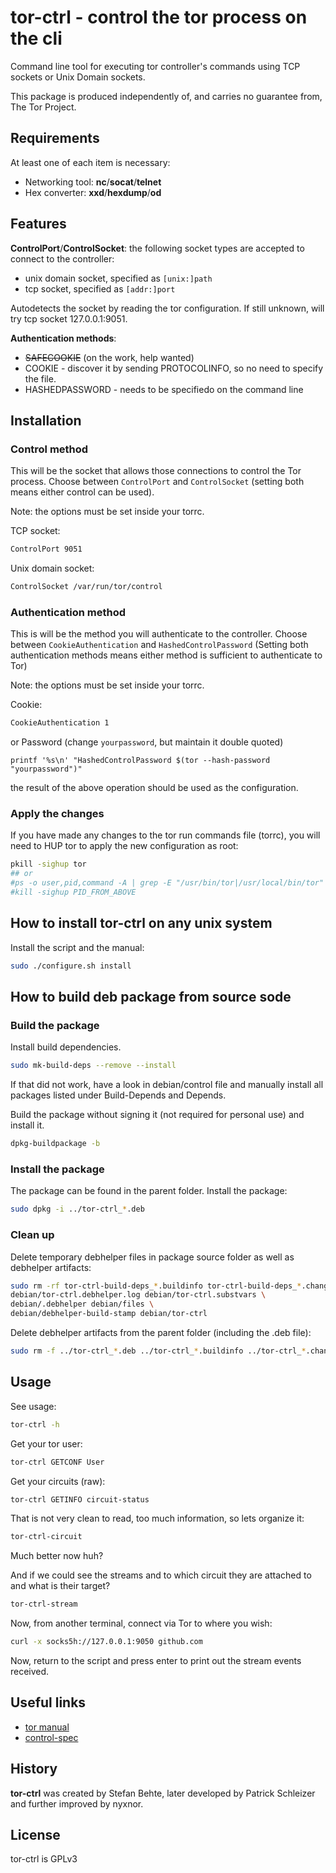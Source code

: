 # tor-ctrl - control the tor process on the cli

Command line tool for executing tor controller's commands using TCP sockets or Unix Domain sockets.

This package is produced independently of, and carries no guarantee from, The Tor Project.

## Requirements

At least one of each item is necessary:

* Networking tool: **nc**/**socat**/**telnet**
* Hex converter: **xxd**/**hexdump**/**od**

## Features

**ControlPort**/**ControlSocket**: the following socket types are accepted to connect to the controller:
* unix domain socket, specified as `[unix:]path`
* tcp socket, specified as `[addr:]port`

Autodetects the socket by reading the tor configuration.
If still unknown, will try tcp socket 127.0.0.1:9051.

**Authentication methods**:
* ~~SAFECOOKIE~~ (on the work, help wanted)
* COOKIE - discover it by sending PROTOCOLINFO, so no need to specify the file.
* HASHEDPASSWORD - needs to be specifiedo on the command line

## Installation

### Control method

This will be the socket that allows those connections to control the Tor process. Choose between `ControlPort` and `ControlSocket` (setting both means either control can be used).

Note: the options must be set inside your torrc.

TCP socket:
```sh
ControlPort 9051
```

Unix domain socket:
```sh
ControlSocket /var/run/tor/control
```

### Authentication method

This is will be the method you will authenticate to the controller. Choose between `CookieAuthentication` and `HashedControlPassword` (Setting both authentication methods means either method is sufficient to authenticate to Tor)

Note: the options must be set inside your torrc.

Cookie:
```sh
CookieAuthentication 1
```
or
Password (change `yourpassword`, but maintain it double quoted)
```
printf '%s\n' "HashedControlPassword $(tor --hash-password "yourpassword")"
```
the result of the above operation should be used as the configuration.

### Apply the changes

If you have made any changes to the tor run commands file (torrc), you will need to HUP tor to apply the new configuration as root:

```sh
pkill -sighup tor
## or
#ps -o user,pid,command -A | grep -E "/usr/bin/tor|/usr/local/bin/tor"
#kill -sighup PID_FROM_ABOVE
```

## How to install tor-ctrl on any unix system

Install the script and the manual:
```sh
sudo ./configure.sh install
```

## How to build deb package from source sode

### Build the package

Install build dependencies.
```sh
sudo mk-build-deps --remove --install
```
If that did not work, have a look in debian/control file and manually install all packages listed under Build-Depends and Depends.

Build the package without signing it (not required for personal use) and install it.
```sh
dpkg-buildpackage -b
```

### Install the package

The package can be found in the parent folder.
Install the package:
```sh
sudo dpkg -i ../tor-ctrl_*.deb
```

### Clean up

Delete temporary debhelper files in package source folder as well as debhelper artifacts:
```sh
sudo rm -rf tor-ctrl-build-deps_*.buildinfo tor-ctrl-build-deps_*.changes \
debian/tor-ctrl.debhelper.log debian/tor-ctrl.substvars \
debian/.debhelper debian/files \
debian/debhelper-build-stamp debian/tor-ctrl
```

Delete debhelper artifacts from the parent folder (including the .deb file):
```sh
sudo rm -f ../tor-ctrl_*.deb ../tor-ctrl_*.buildinfo ../tor-ctrl_*.changes
```

## Usage

See usage:
```sh
tor-ctrl -h
```

Get your tor user:
```sh
tor-ctrl GETCONF User
```

Get your circuits (raw):
```sh
tor-ctrl GETINFO circuit-status
```

That is not very clean to read, too much information, so lets organize it:
```sh
tor-ctrl-circuit
```
Much better now huh?

And if we could see the streams and to which circuit they are attached to and what is their target?
```sh
tor-ctrl-stream
```
Now, from another terminal, connect via Tor to where you wish:
```sh
curl -x socks5h://127.0.0.1:9050 github.com
```
Now, return to the script and press enter to print out the stream events received.

## Useful links

* [tor manual](https://2019.www.torproject.org/docs/tor-manual-dev.html.en)
* [control-spec](https://gitweb.torproject.org/torspec.git/tree/control-spec.txt#n1637)

## History

**tor-ctrl** was created by Stefan Behte, later developed by Patrick Schleizer and further improved by nyxnor.

## License

tor-ctrl is GPLv3
